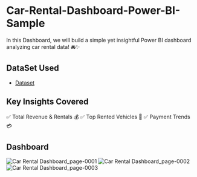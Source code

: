 # Car-Rental-Dashboard-Power-BI-Sample
In this Dashboard, we will build a simple yet insightful Power BI dashboard analyzing car rental data! 🚘✨
## DataSet Used
- <a href="https://github.com/Muhammad-Ibrahim593/Car-Rental-Dashboard-Power-BI-Sample/blob/main/Car_Rental%20(1).xlsx">Dataset</a>
## Key Insights Covered
✅ Total Revenue & Rentals 💰
✅ Top Rented Vehicles 🚙
✅ Payment Trends 💳
## Dashboard 
![Car Rental Dashboard_page-0001](https://github.com/user-attachments/assets/2a4ab643-2e2b-4d0d-aae4-dfd3258096db)
![Car Rental Dashboard_page-0002](https://github.com/user-attachments/assets/cc956f36-e6bb-4d7b-ab33-9155d7d03392)
![Car Rental Dashboard_page-0003](https://github.com/user-attachments/assets/908152d1-7621-4e2f-adcc-295ed915912d)
